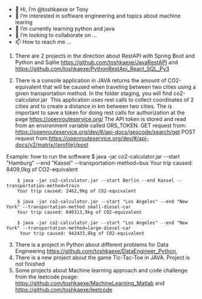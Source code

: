 - 👋 Hi, I’m @toshkaexe or Tony
- 👀 I’m interested in software engineering and topics about machine learing
- 🌱 I’m currently learning python and java
- 💞️ I’m looking to collaborate on ...
- 📫 How to reach me ...


1. There are 2 projects in the direction about RestAPI with Spring Boot and Python and Sqlite https://github.com/toshkaexe/JavaRestAPI and https://github.com/toshkaexe/PythonRestApi_React_SQL_Py3

2. There is a console application in JAVA returns the amount of CO2-equivalent that will be caused when traveling between two cities using a given transportation method.
In the folder staging, you will find co2-calculator.jar  This application uses rest calls to collect coordinates of 2 cities and to create a distance in km between two cities. The is important to save a token for doing rest calls for authorization at the page https://openrouteservice.org/ The API token is stored and read from an environment variable called ORS_TOKEN.
GET request from: https://openrouteservice.org/dev/#/api-docs/geocode/search/get
POST request from:https://openrouteservice.org/dev/#/api-docs/v2/matrix/{profile}/post

Example: how to run the software 
        $ java -jar co2-calculator.jar --start "Hamburg" --end "Kassel" --transportation-method=bus
        Your trip caused: 8409,0kg of CO2-equivalent
      
        $ java -jar co2-calculator.jar --start Berlin --end Kassel --transportation-method=train
        Your trip caused: 2462,9kg of CO2-equivalent

        $ java -jar co2-calculator.jar --start "Los Angeles" --end "New York" --transportation-method small-diesel-car
        Your trip caused: 640313,9kg of CO2-equivalent
        
        $ java -jar co2-calculator.jar --start "Los Angeles" --end "New York" --transportation-method=large-diesel-car
         Your trip caused: 942433,8kg of CO2-equivalent

3. There is a project in Python about different problems for Data Engineering https://github.com/toshkaexe/DataEngineer_Python 
4. There is a  new project about the game Tic-Tac-Toe in JAVA. Project is not finished
5. Some projects about Machine learning approach and code challenge from the leetcode poage: https://github.com/toshkaexe/MachineLearning_Matlab and https://github.com/toshkaexe/leetcode



<!---
toshkaexe/toshkaexe is a ✨ special ✨ repository because its `README.md` (this file) appears on your GitHub profile.
You can click the Preview link to take a look at your changes.
--->
